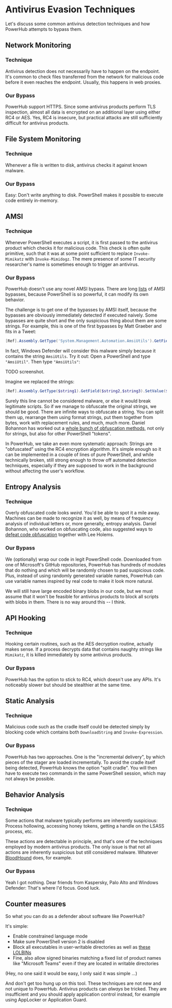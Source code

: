 # Antivirus Evasion Techniques

Let's discuss some common antivirus detection techniques and how PowerHub
attempts to bypass them.

## Network Monitoring

### Technique

Antivirus detection does not necessarily have to happen on the endpoint.
It's common to check files transferred from the network for malicious code
before it even reaches the endpoint. Usually, this happens in web proxies.

### Our Bypass

PowerHub support HTTPS. Since some antivirus products perform TLS
inspection, almost all data is encrypted on an additional layer using either
RC4 or AES. Yes, RC4 is insecure, but practical attacks are still
sufficiently difficult for antivirus products.

## File System Monitoring

### Technique

Whenever a file is written to disk, antivirus checks it against known
malware.

### Our Bypass

Easy: Don't write anything to disk. PowerShell makes it possible to execute
code entirely in-memory.

## AMSI

### Technique

Whenever PowerShell executes a script, it is first passed to the antivirus
product which checks it for malicious code. This check is often quite
primitive, such that it was at some point sufficient to replace
`Invoke-Mimikatz` with `Invoke-Mimidogz`. The mere presence of some IT
security researcher's name is sometimes enough to trigger an antivirus.

### Our Bypass

PowerHub doesn't use any novel AMSI bypass. There are long
[lists](https://github.com/S3cur3Th1sSh1t/Amsi-Bypass-Powershell) of AMSI
bypasses, because PowerShell is so powerful, it can modify its own behavior.

The challenge is to get one of the bypasses by AMSI itself, because the
bypasses are obviously immediately detected if executed naively. Some
bypasses are quite short and the only suspicious thing about them are some
strings. For example, this is one of the first bypasses by Matt Graeber and
fits in a Tweet:

```powershell
[Ref].Assembly.GetType('System.Management.Automation.AmsiUtils').GetField('amsiInitFailed','NonPublic,Static').SetValue($null,$true)
```

In fact, Windows Defender will consider this malware simply because it
contains the string `AmsiUtils`. Try it out: Open a PowerShell and type
`"AmsiUtil"`. Then type `"AmsiUtils"`:

TODO screenshot.

Imagine we replaced the strings:

```powershell
[Ref].Assembly.GetType($string1).GetField($string2,$string3).SetValue($Null,$True)
```

Surely this line cannot be considered malware, or else it would break
legitimate scripts. So if we manage to obfuscate the original strings, we
should be good. There are infinite ways to obfuscate a string. You can split
them up, rearrange them using format strings, put them together from bytes,
work with replacement rules, and much, much more.
Daniel Bohannon has worked out a [whole bunch of obfuscation
methods](https://github.com/danielbohannon/Invoke-Obfuscation), not only for
strings, but also for other PowerShell "tokens".

In PowerHub, we take an even more systematic approach: Strings are
"obfuscated" using the RC4 encryption algorithm. It's simple enough so it
can be implemented in a couple of lines of pure PowerShell, and while
technically broken, still strong enough to throw off automated detection
techniques, especially if they are supposed to work in the background
without affecting the user's workflow.


## Entropy Analysis

### Technique

Overly obfuscated code looks *weird*. You'd be able to spot it a mile away.
Machines can be made to recognize it as well, by means of frequency analysis
of individual letters or, more generally, entropy analysis. Daniel Bohannon,
who worked on obfuscating code, also suggested ways to [defeat code
obfuscation](https://www.blackhat.com/docs/us-17/thursday/us-17-Bohannon-Revoke-Obfuscation-PowerShell-Obfuscation-Detection-And%20Evasion-Using-Science-wp.pdf) together with Lee Holems.

### Our Bypass

We (optionally) wrap our code in legit PowerShell code. Downloaded from one of
Microsoft's GitHub repositories, PowerHub has hundreds of modules that do
nothing and which will be randomly chosen to pad suspicious code. Plus,
instead of using randomly generated variable names, PowerHub can use
variable names inspired by real code to make it look more natural.

We will still have large encoded binary blobs in our code, but we must
assume that it won't be feasible for antivirus products to block all scripts
with blobs in them. There is no way around this -- I think.

## API Hooking

### Technique

Hooking certain routines, such as the AES decryption routine, actually makes
sense. If a process decrypts data that contains naughty strings like
`Mimikatz`, it is killed immediately by some antivirus products.

### Our Bypass

PowerHub has the option to stick to RC4, which doesn't use any APIs. It's
noticeably slower but should be stealthier at the same time.

## Static Analysis

### Technique

Malicious code such as the cradle itself could be detected simply by
blocking code which contains both `DownloadString` and `Invoke-Expression`.

### Our Bypass

PowerHub has two approaches. One is the "incremental delivery", by which
pieces of the stager are loaded incrementally. To avoid the cradle itself
being detected, PowerHub knows the option "split cradle". You will then have
to execute two commands in the same PowerShell session, which may not always
be possible.

## Behavior Analysis

### Technique

Some actions that malware typically performs are inherently suspicious:
Process hollowing, accessing honey tokens, getting a handle on the LSASS
process, etc.

These actions are detectable in principle, and that's one of the techniques
employed by modern antivirus products. The only issue is that not all
actions are inherently suspicious but still considered malware. Whatever
[BloodHound](https://github.com/BloodHoundAD/BloodHound) does, for example.

### Our Bypass

Yeah I got nothing. Dear friends from Kaspersky, Palo Alto and Windows
Defender: That's where I'd focus. Good luck.

## Counter measures

So what you can do as a defender about software like PowerHub?

It's simple:

* Enable constrained language mode
* Make sure PowerShell version 2 is disabled
* Block all executables in user-writable directories as well as [these LOLBINs](https://learn.microsoft.com/en-us/windows/security/threat-protection/windows-defender-application-control/microsoft-recommended-block-rules)
* Fine, also allow signed binaries matching a fixed list of product names like
  "Microsoft Teams" even if they are located in writable directories

(Hey, no one said it would be easy, I only said it was simple ...)

And don't get too hung up on this tool. These techniques are not new and not
unique to PowerHub. Antivirus products can *always* be tricked. They are
insufficient and you should apply application control instead, for example
using AppLocker or Application Guard.
